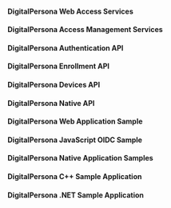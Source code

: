 #### DigitalPersona Web Access Services
#### DigitalPersona Access Management Services
#### DigitalPersona Authentication API
#### DigitalPersona Enrollment API
#### DigitalPersona Devices API
#### DigitalPersona Native API
#### DigitalPersona Web Application Sample
#### DigitalPersona JavaScript OIDC Sample
#### DigitalPersona Native Application Samples
#### DigitalPersona C++ Sample Application
#### DigitalPersona .NET Sample Application
